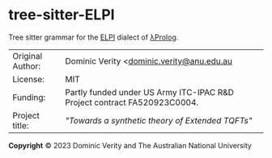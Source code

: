 # tree-sitter-ELPI

Tree sitter grammar for the [ELPI](https://github.com/LPCIC/elpi) dialect of [λProlog](https://www.lix.polytechnique.fr/~dale/lProlog/).

|                  |                                                                          |
|:-----------------|:-------------------------------------------------------------------------|
| Original Author: | Dominic Verity <dominic.verity@anu.edu.au                                |
| License:         | MIT                                                                      |
| Funding:         | Partly funded under US Army ITC-IPAC R&D Project contract FA520923C0004. |
| Project title:   | _"Towards a synthetic theory of Extended TQFTs"_                         |

**Copyright** © 2023 Dominic Verity and The Australian National University
